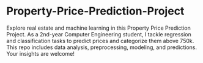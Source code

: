 # Property-Price-Prediction-Project
Explore real estate and machine learning in this Property Price Prediction Project. As a 2nd-year Computer Engineering student, I tackle regression and classification tasks to predict prices and categorize them above 750k. This repo includes data analysis, preprocessing, modeling, and predictions. Your insights are welcome!

